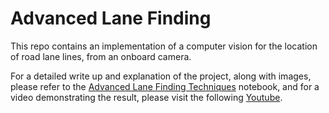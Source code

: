 # Advanced Lane Finding

This repo contains an implementation of a computer vision for the location 
of road lane lines, from an onboard camera. 

For a detailed write up and explanation of the project, along with images, please refer to the 
[Advanced Lane Finding Techniques](https://github.com/JPWILSON/Advanced_Lane_Finding/blob/master/Advanced%20Lane%20Finding%20Techniques.ipynb "Explanatory Jupyter Notebook") notebook, and for a 
video demonstrating the result, please visit the following [Youtube](https://youtu.be/hrnUA1ML6Mk "Example Video").

